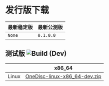 # 发行版下载

| 最新稳定版  | 最新公测版  |
|-------------|-------------|
| `None`    | <!--ver2-->`0.1.0.0`<!--ver2.end--> |

<!--
## 稳定版

|            | x86_64                         | i386                         | arm64                          |
|------------|:------------------------------:|:----------------------------:|:------------------------------:|
| Linux      | [OneDisc-linux-x86_64.zip][1]  | [OneDisc-linux-i386.zip][2]  | [OneDisc-linux-arm64.zip][3]   |
| Windows    | [OneDisc-windows-x64.zip][4]   | [OneDisc-windows-x32.zip][5] | [OneDisc-windows-arm64.zip][6] |
| macOS      | [OneDisc-darwin-x86_64.zip][7] | [OneDisc-darwin-i386.zip][8] | [OneDisc-darwin-arm64.zip][9]  |


[1]: /downloads/OneDisc-linux-x86_64.zip
[2]: /downloads/OneDisc-linux-i386.zip
[3]: /downloads/OneDisc-linux-arm64.zip
[4]: /downloads/OneDisc-windows-x64.zip
[5]: /downloads/OneDisc-windows-x32.zip
[6]: /downloads/OneDisc-windows-arm64.zip
[7]: /downloads/OneDisc-darwin-x86_64.zip
[8]: /downloads/OneDisc-darwin-i386.zip
[9]: /downloads/OneDisc-darwin-arm64.zip

-->

## 测试版 ![Build (Dev)](https://github.com/ITCraftDevelopmentTeam/OneDisc/actions/workflows/build-beta.yml/badge.svg)

|          | x86_64                             |
|----------|:----------------------------------:|
| Linux    | [OneDisc-linux-x86_64-dev.zip][10] |

[10]: /downloads/OneDisc-linux-x86_64-dev.zip

